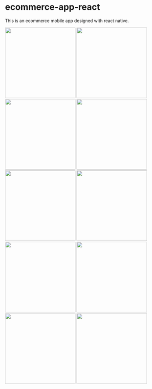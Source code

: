 # ecommerce-app-react
This is an ecommerce mobile app designed with react native.
<p>
<img src="https://github.com/janprince/ecommerce-app-react/blob/beb897453aa206fef813432d8dbced89a1cb12b0/screenshots/1.jpg" width=230/>
<img src="https://github.com/janprince/ecommerce-app-react/blob/beb897453aa206fef813432d8dbced89a1cb12b0/screenshots/2.jpg" width=230/>
<img src="https://github.com/janprince/ecommerce-app-react/blob/beb897453aa206fef813432d8dbced89a1cb12b0/screenshots/3.jpg" width=230/>
<img src="https://github.com/janprince/ecommerce-app-react/blob/beb897453aa206fef813432d8dbced89a1cb12b0/screenshots/4.jpg" width=230/>
<img src="https://github.com/janprince/ecommerce-app-react/blob/beb897453aa206fef813432d8dbced89a1cb12b0/screenshots/5.jpg" width=230/>
<img src="https://github.com/janprince/ecommerce-app-react/blob/beb897453aa206fef813432d8dbced89a1cb12b0/screenshots/6.jpg" width=230/>
<img src="https://github.com/janprince/ecommerce-app-react/blob/beb897453aa206fef813432d8dbced89a1cb12b0/screenshots/7.jpg" width=230/>
<img src="https://github.com/janprince/ecommerce-app-react/blob/beb897453aa206fef813432d8dbced89a1cb12b0/screenshots/8.jpg" width=230/>
<img src="https://github.com/janprince/ecommerce-app-react/blob/beb897453aa206fef813432d8dbced89a1cb12b0/screenshots/9.jpg" width=230/>
<img src="https://github.com/janprince/ecommerce-app-react/blob/beb897453aa206fef813432d8dbced89a1cb12b0/screenshots/10.jpg" width=230/>
</p>
